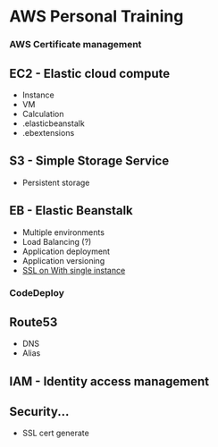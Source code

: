 

# AWS Personal Training


### AWS Certificate management


## EC2 - Elastic cloud compute

* Instance
* VM
* Calculation
* .elasticbeanstalk
* .ebextensions

## S3 - Simple Storage Service

* Persistent storage


## EB - Elastic Beanstalk

* Multiple environments
* Load Balancing (?)
* Application deployment
* Application versioning
* [SSL on With single instance](https://www.mattbutton.com/2018/08/06/enabling-https-on-elastic-beanstalk-without-a-load-balancer/)

### CodeDeploy


## Route53

* DNS
* Alias

## IAM - Identity access management


## Security...


* SSL cert generate
